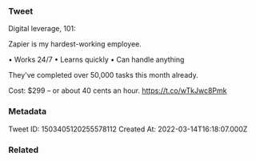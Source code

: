 ### Tweet
Digital leverage, 101:

Zapier is my hardest-working employee.

• Works 24/7
• Learns quickly
• Can handle anything

They've completed over 50,000 tasks this month already.

Cost: $299 – or about 40 cents an hour. https://t.co/wTkJwc8Pmk

### Metadata
Tweet ID: 1503405120255578112
Created At: 2022-03-14T16:18:07.000Z

### Related

